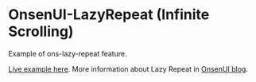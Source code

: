 # OnsenUI-LazyRepeat (Infinite Scrolling)
Example of ons-lazy-repeat feature.

[Live example here](https://frankdiox.github.io/OnsenUI-LazyRepeat/). More information about Lazy Repeat in [OnsenUI blog](http://onsen.io/blog/onsenui-1-2-2-new-components-lazy-repeat/).